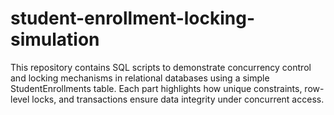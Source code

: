 # student-enrollment-locking-simulation
This repository contains SQL scripts to demonstrate concurrency control and locking mechanisms in relational databases using a simple StudentEnrollments table. Each part highlights how unique constraints, row-level locks, and transactions ensure data integrity under concurrent access.
